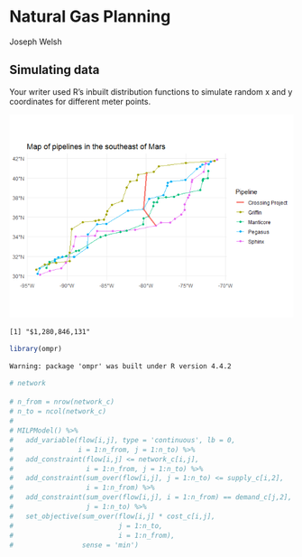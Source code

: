 # Natural Gas Planning
Joseph Welsh

## Simulating data

Your writer used R’s inbuilt distribution functions to simulate random x
and y coordinates for different meter points.

![](README_files/figure-commonmark/crossing-1.png)

    [1] "$1,280,846,131"

``` r
library(ompr)
```

    Warning: package 'ompr' was built under R version 4.4.2

``` r
# network

# n_from = nrow(network_c)
# n_to = ncol(network_c)
# 
# MILPModel() %>% 
#   add_variable(flow[i,j], type = 'continuous', lb = 0,
#                i = 1:n_from, j = 1:n_to) %>% 
#   add_constraint(flow[i,j] <= network_c[i,j], 
#                  i = 1:n_from, j = 1:n_to) %>% 
#   add_constraint(sum_over(flow[i,j], j = 1:n_to) <= supply_c[i,2], 
#                  i = 1:n_from) %>% 
#   add_constraint(sum_over(flow[i,j], i = 1:n_from) == demand_c[j,2],
#                  j = 1:n_to) %>% 
#   set_objective(sum_over(flow[i,j] * cost_c[i,j], 
#                          j = 1:n_to, 
#                          i = 1:n_from),
#                 sense = 'min')
```
